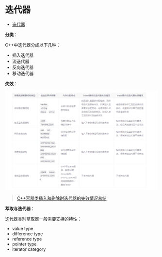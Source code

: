 # 迭代器

- [迭代器](#迭代器)

**分类**：

C++中迭代器分成以下几种：

- 插入迭代器
- 流迭代器
- 反向迭代器
- 移动迭代器

**失效**：

![迭代器失效](../../img/iterator_failure.PNG)

> [C++容器类插入和删除时迭代器的失效情况总结](https://www.cnblogs.com/richenyunqi/p/14892993.html)

**萃取与迭代器**：

迭代器类别萃取器一般需要支持的特性：

- value type
- difference type
- reference type
- pointer type
- iterator category
